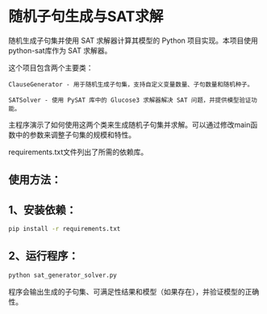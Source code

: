 # 随机子句生成与SAT求解

随机生成子句集并使用 SAT 求解器计算其模型的 Python 项目实现。本项目使用python-sat库作为 SAT 求解器。

这个项目包含两个主要类：

`ClauseGenerator - 用于随机生成子句集，支持自定义变量数量、子句数量和随机种子。`

`SATSolver - 使用 PySAT 库中的 Glucose3 求解器解决 SAT 问题，并提供模型验证功能。`

主程序演示了如何使用这两个类来生成随机子句集并求解。可以通过修改main函数中的参数来调整子句集的规模和特性。

requirements.txt文件列出了所需的依赖库。

## 使用方法：

## 1、安装依赖：
```bash
pip install -r requirements.txt
```
## 2、运行程序：
```bash
python sat_generator_solver.py
```

程序会输出生成的子句集、可满足性结果和模型（如果存在），并验证模型的正确性。
